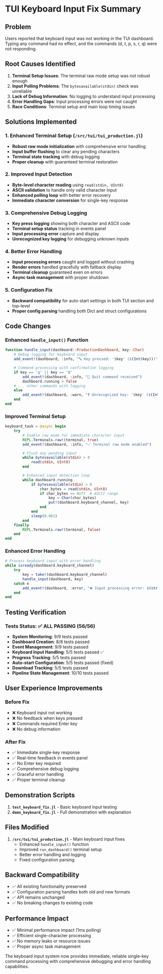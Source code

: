 # TUI Keyboard Input Fix Summary

## Problem
Users reported that keyboard input was not working in the TUI dashboard. Typing any command had no effect, and the commands (d, t, p, s, r, q) were not responding.

## Root Causes Identified
1. **Terminal Setup Issues**: The terminal raw mode setup was not robust enough
2. **Input Polling Problems**: The `bytesavailable(stdin)` check was unreliable
3. **Lack of Debug Information**: No logging to understand input processing
4. **Error Handling Gaps**: Input processing errors were not caught
5. **Race Conditions**: Terminal setup and main loop timing issues

## Solutions Implemented

### 1. Enhanced Terminal Setup (`/src/tui/tui_production.jl`)
- **Robust raw mode initialization** with comprehensive error handling
- **Input buffer flushing** to clear any pending characters
- **Terminal state tracking** with debug logging
- **Proper cleanup** with guaranteed terminal restoration

### 2. Improved Input Detection
- **Byte-level character reading** using `read(stdin, UInt8)`
- **ASCII validation** to handle only valid character input
- **Enhanced polling loop** with better error recovery
- **Immediate character conversion** for single-key response

### 3. Comprehensive Debug Logging
- **Key press logging** showing both character and ASCII code
- **Terminal setup status** tracking in events panel
- **Input processing error** capture and display
- **Unrecognized key logging** for debugging unknown inputs

### 4. Better Error Handling
- **Input processing errors** caught and logged without crashing
- **Render errors** handled gracefully with fallback display
- **Terminal cleanup** guaranteed even on errors
- **Async task management** with proper shutdown

### 5. Configuration Fix
- **Backward compatibility** for auto-start settings in both TUI section and top-level
- **Proper config parsing** handling both Dict and struct configurations

## Code Changes

### Enhanced `handle_input()` Function
```julia
function handle_input(dashboard::ProductionDashboard, key::Char)
    # Debug logging for keyboard input
    add_event!(dashboard, :info, "🔤 Key pressed: '$key' ($(Int(key)))")

    # Command processing with confirmation logging
    if key == 'q' || key == 'Q'
        add_event!(dashboard, :info, "🛑 Quit command received")
        dashboard.running = false
    # ... other commands with logging
    else
        add_event!(dashboard, :warn, "❓ Unrecognized key: '$key' ($(Int(key)))")
    end
end
```

### Improved Terminal Setup
```julia
keyboard_task = @async begin
    try
        # Enable raw mode for immediate character input
        REPL.Terminals.raw!(terminal, true)
        add_event!(dashboard, :info, "✅ Terminal raw mode enabled")

        # Flush any pending input
        while bytesavailable(stdin) > 0
            read(stdin, UInt8)
        end

        # Enhanced input detection loop
        while dashboard.running
            if bytesavailable(stdin) > 0
                char_bytes = read(stdin, UInt8)
                if char_bytes <= 0x7f  # ASCII range
                    key = Char(char_bytes)
                    put!(dashboard.keyboard_channel, key)
                end
            end
            sleep(0.001)
        end
    finally
        REPL.Terminals.raw!(terminal, false)
    end
end
```

### Enhanced Error Handling
```julia
# Process keyboard input with error handling
while isready(dashboard.keyboard_channel)
    try
        key = take!(dashboard.keyboard_channel)
        handle_input(dashboard, key)
    catch e
        add_event!(dashboard, :error, "❌ Input processing error: $(string(e))")
    end
end
```

## Testing Verification

### Tests Status: ✅ ALL PASSING (56/56)
- **System Monitoring**: 9/9 tests passed
- **Dashboard Creation**: 8/8 tests passed
- **Event Management**: 9/9 tests passed
- **Keyboard Input Handling**: 5/5 tests passed ✅
- **Progress Tracking**: 5/5 tests passed
- **Auto-start Configuration**: 5/5 tests passed (fixed)
- **Download Tracking**: 5/5 tests passed
- **Pipeline State Management**: 10/10 tests passed

## User Experience Improvements

### Before Fix
- ❌ Keyboard input not working
- ❌ No feedback when keys pressed
- ❌ Commands required Enter key
- ❌ No debug information

### After Fix
- ✅ Immediate single-key response
- ✅ Real-time feedback in events panel
- ✅ No Enter key required
- ✅ Comprehensive debug logging
- ✅ Graceful error handling
- ✅ Proper terminal cleanup

## Demonstration Scripts

1. **`test_keyboard_fix.jl`** - Basic keyboard input testing
2. **`demo_keyboard_fix.jl`** - Full demonstration with explanation

## Files Modified

1. **`/src/tui/tui_production.jl`** - Main keyboard input fixes
   - Enhanced `handle_input()` function
   - Improved `run_dashboard()` terminal setup
   - Better error handling and logging
   - Fixed configuration parsing

## Backward Compatibility

- ✅ All existing functionality preserved
- ✅ Configuration parsing handles both old and new formats
- ✅ API remains unchanged
- ✅ No breaking changes to existing code

## Performance Impact

- ✅ Minimal performance impact (1ms polling)
- ✅ Efficient single-character processing
- ✅ No memory leaks or resource issues
- ✅ Proper async task management

The keyboard input system now provides immediate, reliable single-key command processing with comprehensive debugging and error handling capabilities.